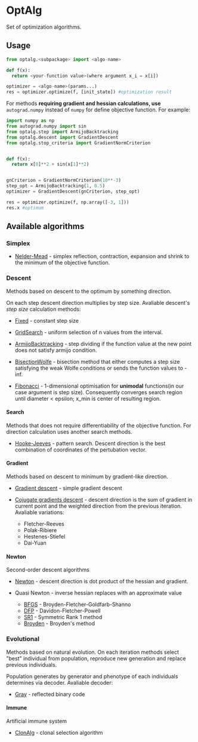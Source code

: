 # OptAlg
Set of optimization algorithms.

## Usage
```python
from optalg.<subpackage> import <algo-name>

def f(x):
  return <your-function value>(where argument x_i = x[i])

optimizer = <algo-name>(params...)
res = optimizer.optimize(f, [init_state]) #optimization result
```

For methods **requiring gradient and hessian calculations, use** `autograd.numpy` instead of `numpy`
for define objective function.
For example:

```python
import numpy as np
from autograd.numpy import sin
from optalg.step import ArmijoBacktracking
from optalg.descent import GradientDescent
from optalg.stop_criteria import GradientNormCriterion


def f(x):
  return x[0]**2 + sin(x[1]**2)


gnCriterion = GradientNormCriterion(10**-3)
step_opt = ArmijoBacktracking(1, 0.5)
optimizer = GradientDescent(gnCriterion, step_opt)

res = optimizer.optimize(f, np.array([-3, 1]))
res.x #optimum
```

## Available algorithms

### Simplex

- [Nelder-Mead](https://github.com/ShkalikovOleh/OptAlg/blob/master/optalg/simplex/nelder_mead.py) - simplex reflection, contraction, expansion and shrink to the minimum of the objective function.

### Descent
Methods based on descent to the optimum by something direction.

On each step descent direction multiplies by step size.
Avaliable descent's *step size* calculation methods:

- [Fixed](https://github.com/ShkalikovOleh/OptAlg/blob/master/optalg/step/fixed.py) - constant step size

- [GridSearch](https://github.com/ShkalikovOleh/OptAlg/blob/master/optalg/step/grid_search.py) - uniform selection of n values from the interval.

- [ArmijoBacktracking](https://github.com/ShkalikovOleh/OptAlg/blob/master/optalg/step/armijo_backtracking.py) - step dividing if the function value at the new point does not satisfy armijo condition.

- [BisectionWolfe](https://github.com/ShkalikovOleh/OptAlg/blob/master/optalg/step/bisection_wolfe.py) - bisection method that either computes a step size satisfying the weak Wolfe conditions or sends the function values to -inf.

- [Fibonacci](https://github.com/ShkalikovOleh/OptAlg/blob/master/optalg/step/fibonacci.py) - 1-dimensional optimisation for **unimodal** functions(in our case argument is step size). Consequently converges search region until diameter < epsilon; x_min is center of resulting region.

#### Search
Methods that does not require differentiability of the objective function.
For direction calculation uses another search methods.

- [Hooke-Jeeves](https://github.com/ShkalikovOleh/OptAlg/blob/master/optalg/descent/search/hooke_jeeves.py) - pattern search. Descent direction is the best combination of coordinates of the pertubation vector.


#### Gradient
Methods based on descent to minimum by gradient-like direction.

- [Gradient descent](https://github.com/ShkalikovOleh/OptAlg/blob/master/optalg/descent/gradient/gradient_descent.py) - simple gradient descent

- [Cojugate gradients descent](https://github.com/ShkalikovOleh/OptAlg/blob/master/optalg/descent/gradient/gd_conjugate.py) - descent direction is the sum of gradient in current point and the weighted direction from the previous iteration.
Avaliable variations:
  - Fletcher-Reeves
  - Polak-Ribiere
  - Hestenes-Stiefel
  - Dai-Yuan

#### Newton
Second-order descent algorithms

- [Newton](https://github.com/ShkalikovOleh/OptAlg/blob/master/optalg/descent/newton/newton.py) - descent direction is dot product of the hessian and gradient.

- Quasi Newton - inverse hessian replaces with an approximate value
  - [BFGS](https://github.com/ShkalikovOleh/OptAlg/blob/master/optalg/descent/newton/BFGS.py) - Broyden-Fletcher-Goldfarb-Shanno
  - [DFP](https://github.com/ShkalikovOleh/OptAlg/blob/master/optalg/descent/newton/DFP.py) - Davidon-Fletcher-Powell
  - [SR1](https://github.com/ShkalikovOleh/OptAlg/blob/master/optalg/descent/newton/SR1.py) - Symmetric Rank 1 method
  - [Broyden](https://github.com/ShkalikovOleh/OptAlg/blob/master/optalg/descent/newton/broyden.py) - Broyden's method

### Evolutional
Methods based on natural evolution. On each iteration methods select "best"
individual from population, reproduce new generation and replace previous individuals.

Population generates by generator and phenotype of each individuals
determines via decoder. Avaliable decoder:
- [Gray](https://github.com/ShkalikovOleh/OptAlg/blob/master/optalg/evolutional/decoder/gray.py) - reflected binary code
#### Immune
Artificial immune system

- [ClonAlg](https://github.com/ShkalikovOleh/OptAlg/blob/master/optalg/immune/clonalg.py) - clonal selection algorithm
